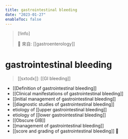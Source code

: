 ```yaml
---
title: gastrointestinal bleeding
date: "2023-01-27"
enableToc: false
---
```


> [!info]
>
> 🌱 來自: [[gastroenterology]]

# gastrointestinal bleeding

> [[sxtodx]]: [[GI bleeding]]

- [[Definition of gastrointestinal bleeding]]
- [[Clinical manifestations of gastrointestinal bleeding]]
- [[initial management of gastrointestinal bleeding]]
- [[diagnostic studies of gastrointestinal bleeding]]
- etiology of [[upper gastrointestinal bleeding]]
- etiology of [[lower gastrointestinal bleeding]]
- [[Obscure GIB]]
- [[management of gastrointestinal bleeding]]
- [[score and grading of gastrointestinal bleeding]] 󰒗
